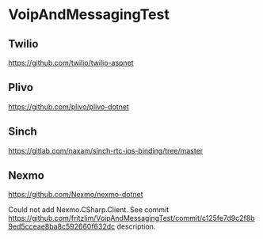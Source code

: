 # VoipAndMessagingTest

## Twilio
https://github.com/twilio/twilio-aspnet

## Plivo
https://github.com/plivo/plivo-dotnet

## Sinch
https://gitlab.com/naxam/sinch-rtc-ios-binding/tree/master

## Nexmo
https://github.com/Nexmo/nexmo-dotnet

Could not add Nexmo.CSharp.Client. See commit https://github.com/fritzlim/VoipAndMessagingTest/commit/c125fe7d9c2f8b9ed5cceae8ba8c592660f632dc description.
